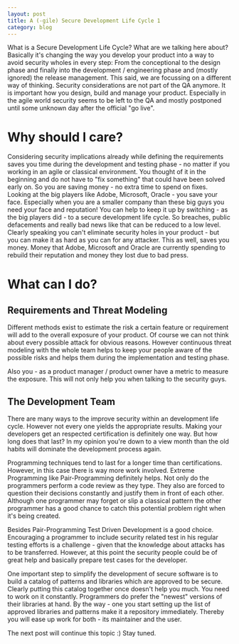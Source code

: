 ```yaml
---
layout: post
title: A (-gile) Secure Development Life Cycle 1
category: blog
---
```


What is a Secure Development Life Cycle?
What are we talking here about? Basically 
it's changing the way you develop your product 
into a way to avoid security wholes in every step: 
From the conceptional to the design phase and 
finally into the development / engineering phase 
and (mostly ignored) the release management. 
This said, we are focussing on a different way of 
thinking. Security considerations are not part of 
the QA anymore. It is important how you design, 
build and manage your product.
Especially in the agile world security seems to 
be left to the QA and mostly postponed until some 
unknown day after the official "go live". 


# Why should I care?
Considering security implications already while 
defining the requirements saves you time during 
the development and testing phase - no matter if 
you working in an agile or classical environment. 
You thought of it in the beginning and do not have 
to "fix something" that could have been solved early on.
So you are saving money - no extra time to spend on fixes.
Looking at the big players like Adobe, Microsoft, 
Oracle - you save your face. Especially when you 
are a smaller company than these big guys you need 
your face and reputation! You can help to keep it 
up by switching - as the big players did - to a 
secure development life cycle. So breaches, public 
defacements and really bad news like that can be 
reduced to a low level. Clearly speaking you can't 
eliminate security holes in your product - but you 
can make it as hard as you can for any attacker. 
This as well, saves you money. Money that Adobe, 
Microsoft and Oracle are currently spending to 
rebuild their reputation and money they lost due 
to bad press.


# What can I do?


## Requirements and Threat Modeling
Different methods exist to estimate the risk a 
certain feature or requirement will add to the 
overall exposure of your product. Of course we 
can not think about every possible attack for 
obvious reasons. However continuous threat modeling 
with the whole team helps to keep your people aware 
of the possible risks and helps them during the 
implementation and testing phase.

Also you - as a product manager / product owner have 
a metric to measure the exposure. This will not only 
help you when talking to the security guys.


## The Development Team
There are many ways to the improve security within 
an development life cycle. However not every one 
yields the appropriate results. Making your developers 
get an respected certification is definitely one way. 
But how long does that last? In my opinion you're down 
to a view month than the old habits will dominate the 
development process again.

Programming techniques tend to last for a longer time 
than certifications. However, in this case there is 
way more work involved. Extreme Programming like 
Pair-Programming definitely helps. Not only do the 
programmers perform a code review as they type. They 
also are forced to question their decisions constantly 
and justify them in front of each other. Although one 
programmer may forget or slip a classical pattern the 
other programmer has a good chance to catch this 
potential problem right when it's being created.

Besides Pair-Programming Test Driven Development is 
a good choice. Encouraging a programmer to include 
security related test in his regular testing efforts 
is a challenge - given that the knowledge about attacks 
has to be transferred. However, at this point the 
security people could be of great help and basically 
prepare test cases for the developer.

One important step to simplify the development of 
secure software is to build a catalog of patterns 
and libraries which are approved to be secure. Clearly 
putting this catalog together once doesn't help you 
much. You need to work on it constantly. Programmers 
do prefer the "newest" versions of their libraries 
at hand. By the way - one you start setting up the 
list of approved libraries and patterns make it a 
repository immediately. Thereby you will ease up 
work for both - its maintainer and the user.

The next post will continue this topic :)  Stay tuned.
